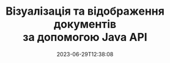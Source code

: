---
############################# Static ############################
layout: "landing"
date: 2023-06-29T12:38:08
draft: false

product: "Viewer"
product_tag: "viewer"
platform: "Java"
platform_tag: "java"

############################# Drop-down ############################
supported_platforms:
  items:
    # supported_platforms loop
    - title: ".NET"
      tag: "net"
    # supported_platforms loop
    - title: "Java"
      tag: "java"
    # supported_platforms loop
    - title: "Node.js"
      tag: "nodejs-java" 


############################# Head ############################
head_title: "Java Document Viewer API, візуалізація PDF Word Excel Image HTML Diagram"
head_description: "Бібліотека засобу перегляду документів для розробки додатків Java, які нативно відтворюють, переглядають і маніпулюють багатоформатними документами, що підтримують понад 180 форматів файлів."

############################# Header ############################
title: "Візуалізація та відображення документів<br>за допомогою Java API"
description: "Потужний API Viewer для перетворення понад 180 форматів документів у PDF, HTML і зображення з різноманітними параметрами конфігурації."
words:
  for: "for"

actions:
  main: "Безкоштовне завантаження Maven"
  main_link: "https://releases.groupdocs.com/java/repo/com/groupdocs/groupdocs-viewer/"
  alt: "Ліцензування"
  alt_link: "https://purchase.groupdocs.com/pricing/viewer/java"
  title: "Готові почати?"
  description: "Спробуйте функції GroupDocs.Viewer безкоштовно або подайте запит на ліцензію"

release:
  title: "Випущено версію {0}"
  notes: "Подивіться, що нового"
  downloads: "Завантаження"
  link: "https://releases.groupdocs.com/viewer/java/release-notes/latest/"

code:
  title: "Відтворення файлів PDF у Java"
  more: "Більше прикладів"
  more_link: "https://github.com/groupdocs-viewer/GroupDocs.Viewer-for-Java"
  install: |
    <dependencies>
      <dependency>
        <groupId>com.groupdocs</groupId>
        <artifactId>groupdocs-viewer</artifactId>
        <version>{0}</version>
      </dependency>
    </dependencies>

    <repositories>
      <repository>
        <id>repository.groupdocs.com</id>
        <name>GroupDocs Repository</name>
        <url>https://repository.groupdocs.com/repo/</url>
      </repository>
    </repositories>
  content: |
    ```java {style=abap}
    // Instantiate Viewer
    try (Viewer viewer = new Viewer("resume.pdf"))
    {
        // Set output HTML options, one file per page
        HtmlViewOptions viewOptions = 
            HtmlViewOptions.forEmbeddedResources();

        // Render PDF to HTML with embedded resources
        viewer.view(viewOptions);
    }
    ```
############################# Overview ############################
overview:
  enable: true
  title: "Короткий огляд GroupDocs.Viewer"
  description: "API для візуалізації, відображення, перетворення документів, слайдів, діаграм та багатьох інших типів документів у програмах Java"
  features:
    # feature loop
    - title: "Переглядайте документи ефективно та надійно"
      content: "За допомогою API GroupDocs.Viewer ви можете ефективно відтворювати документи будь-яких підтримуваних форматів у HTML, JPEG, PNG і PDF за допомогою гнучких і потужних параметрів, зберігаючи цілісність вмісту та структури документа. GroupDocs.Viewer працює на платформах Windows і Linux."

    # feature loop
    - title: "Підтримуються більшість популярних форматів файлів і документів"
      content: "Ми підтримуємо відтворення понад 180 найпопулярніших форматів файлів і документів, включаючи Word, Excel, PDF, PowerPoint, сімейство форматів OpenDocument, архіви, растрові та векторні зображення, електронні книги, мови програмування та розмітки, а також багато інших типів файлів, у тому числі зашифрованих. файли із захистом паролем."

    # feature loop
    - title: "Настроюваний вихід"
      content: "GroupDocs.Viewer дозволяє не тільки візуалізувати документ, але й контролювати, як саме, які частини документа мають бути візуалізовані або зараз, як вони мають бути візуалізовані, а також застосовувати різні трансформації до відрендерених результатів."

    # feature loop
    - title: "Веб-інтерфейс користувача для Spring framework"
      content: "Ми надаємо пакет інтерфейсу користувача з відкритим кодом для фреймворку Spring, який можна додати до вашого проекту за кілька хвилин. Пакет Viewer.UI містить веб-інтерфейс на основі Angular і надає набір корисних API і постачальників даних для зберігання."

############################# Platforms ############################
platforms:
  enable: true
  title: "Незалежність від платформи"
  description: "GroupDocs.Viewer для Java підтримує такі операційні системи, фреймворки та менеджери пакетів"
  items:
    # platform loop
    - title: "Amazon"
      image: "amazon"
    # platform loop
    - title: "Docker"
      image: "docker"
    # platform loop
    - title: "Azure"
      image: "azure"
    # platform loop
    - title: "Eclipse"
      image: "eclipse"
    # platform loop
    - title: "IntelliJ"
      image: "intellij"
    # platform loop
    - title: "Windows"
      image: "windows"
    # platform loop
    - title: "Linux"
      image: "linux"
    # platform loop
    - title: "Maven"
      image: "maven"


############################# File formats ############################
formats:
  enable: true
  title: "Підтримувані формати файлів"
  description: |
    GroupDocs.Viewer для Java підтримує операції з такими [форматами файлів](https://docs.groupdocs.com/viewer/java/supported-document-formats/).
  groups:
    # group loop
    - color: "green"
      content: |
        ### Microsoft Office, OpenDocument і текстові формати
        * **Word:** DOC, DOCX, DOCM, DOT, DOTX, DOTM, RTF, TXT
        * **Excel:** XLS, XLSX, XLSM, XLSB, XLTM, XLT, XLTM, XLTX
        * **PowerPoint:** PPT, PPTX, PPS, PPSX, PPSM, POT, POTM, POTX, PPTM        
        * **Project:** MPP, MPT, MPX
        * **Outlook:** MSG, EML, EMLX, PST, OST
        * **OneNote:** ONE
        * **OpenDocument:** ODT, OTT, ODS, ODP, OTP, OTS, ODG
        * **Fixed Page Layout:** PDF, TEX, XPS, OXPS
        * **e-Books:** EPUB, MOBI, DjVu
        * **Delimiter-Separated Values:** CSV, TSV
    # group loop
    - color: "blue"
      content: |
        ### Зображення, графіки та діаграми
        * **Растрові зображення:** BMP, GIF, JPG, PNG, TIFF, WebP, DNG, DIB, Jpeg2000 family
        * **Windows Icon:** ICO
        * **Scalable Vector Graphics:** SVG, CDR, CMX, IGS, SVGZ        
        * **Adobe Photoshop:** PSD, PSB        
        * **Stereo Lithography (3D Printing):** STL        
        * **Medical Imaging:** DICOM
        * **Plotter Documents:** PLT, HPG
        * **Autodesk Design Web Formats:** DWF, DWG
        * **AutoCAD Drawing:** DWT, IFC, STL, CF2        
      # group loop
    - color: "red"
      content: |
        ### Інший        
        * **Інтернет:** HTML, MHT, MHTML, XML
        * **Metafile:** WMF, EMF, CGM, EMZ, WMZ
        * **Visio:** VSD, VDX, VSS, VSSX, VSX, VST, VSTX, VTX, VSDX, VDW, VSTM, VSSM, VSDM
        * **Project:** MPP, MPT, MPX
        * **PostScript:** PS, EPS
        * **Архіви:** ZIP, TAR, BZ2, GZ, RAR, RAR5
        * **Інший:** VCF, VCARD, NUMBERS, NSF, OBJ
        * **C/C++/C# Files:** C, CC, C# , CPP, CXX, CS, H, HH, M, MM
        * **Java/JavaScript Files:** JAVA, JS, JSON, PROPERTIES

############################# Features ############################
features:
  enable: true
  title: "Функції GroupDocs.Viewer"
  description: "Легко візуалізуйте, відображайте та конвертуйте документи PDF і Office"

  items:
    # feature loop
    - icon: "viewhtml"
      title: "Перегляд документів у HTML"
      content: "Перетворіть документ будь-якого типу в документ HTML за допомогою CSS і SVG, який можна відобразити в будь-якому сучасному веб-браузері."

    # feature loop
    - icon: "rasterize"
      title: "Растеризуйте документи"
      content: "Растеризуйте будь-який підтримуваний формат документа до растрового зображення з регульованим форматом зображення та якістю стиснення."

    # feature loop
    - icon: "sourcecode"
      title: "Відтворення та виділення програмних кодів"
      content: "Підтримка всіх популярних мов програмування, сценаріїв і розмітки з можливістю аналізу та виділення їх синтаксису."

    # feature loop
    - icon: "convertpdf"
      title: "Перетворити в PDF"
      content: "Документ будь-якого підтримуваного формату можна легко конвертувати та зберегти у PDF із настроюваними параметрами."

    # feature loop
    - icon: "transform"
      title: "Застосувати перетворення"
      content: "Вихідний документ можна трансформувати під час візуалізації - сторінки можна обертати та/або змінювати порядок, а текстовий водяний знак можна розміщувати поверх них."

    # feature loop
    - icon: "adjustment"
      title: "Налаштування виведення HTML"
      content: "Вихідні HTML-документи, згенеровані GroupDocs.Viewer, можна дуже точно налаштувати: дозволено зберігати в потік або файл із зовнішніми або вбудованими ресурсами, зворотними викликами тощо."

    # feature loop
    - icon: "complex"
      title: "Підтримка складних структур документів"
      content: "GroupDocs.Viewer підтримує не лише окремі документи, а й файли, які містять список або ієрархічну структуру документів, як-от повідомлення електронної пошти з вкладеннями, ZIP-архіви з внутрішніми файлами в папках, багатосторінкові зображення TIFF тощо."

    # feature loop
    - icon: "optimization"
      title: "Варіанти оптимізації"
      content: "GroupDocs.Viewer містить регульовану підсистему кешу, яка може пришвидшити час завантаження за допомогою кешованих версій документів. Крім того, набір різних параметрів для різних форматів дозволяє виключити деякі непотрібні частини або аспекти документів із візуалізації (шрифти, приховані аркуші, вкладення електронної пошти), щоб оптимізувати загальну продуктивність"

    # feature loop
    - icon: "passwordprotected"
      title: "Підтримка документів, захищених паролем"
      content: "GroupDocs.Viewer дозволяє відкривати зашифровані документи різних типів: PDF, WordProcessing, Spreadsheet, Presentation та інші, вказавши пароль у параметрах завантаження."

############################# Code samples ############################
code_samples:
  enable: true
  title: "Зразки коду"
  description: "Деякі випадки використання типових операцій GroupDocs.Viewer для Java"
  items:
    # code sample loop
    - title: "Перетворення DOCX у HTML"
      content: |
        Властивості класу [HtmlViewOptions](https://reference.groupdocs.com/viewer/java/com.groupdocs.viewer.options/htmlviewoptions/) дозволяють контролювати процес перетворення, докладніше [тут](https:/ /docs.groupdocs.com/viewer/java/rendering-to-html/). Наприклад, ви можете вбудувати всі зовнішні ресурси у вихідний HTML-файл, зменшити вихідний файл і оптимізувати його для друку.
        {{< landing/code title="Java">}}
        ```java {style=abap}
        import com.groupdocs.viewer.Viewer;
        import com.groupdocs.viewer.options.HtmlViewOptions;

        // Instantiate Viewer
        try (Viewer viewer = new Viewer("resume.docx"))
        {
            // Set output HTML options
            HtmlViewOptions options = 
                HtmlViewOptions.forEmbeddedResources();

            // Render DOCX to HTML with embedded resources
            viewer.view(options);
        }
        ```
        {{< /landing/code >}}
    # code sample loop
    - title: "Експорт PPTX у PDF"
      content: |
        Створіть екземпляр класу [PdfViewOptions](https://reference.groupdocs.com/viewer/java/com.groupdocs.viewer.options/pdfviewoptions/) і передайте його в [Viewer.View](https://reference. groupdocs.com/viewer/java/com.groupdocs.viewer/viewer/#view-com.groupdocs.viewer.options.ViewOptions-), щоб конвертувати файл PowerPoint PPTX у PDF. Властивості класу PdfViewOptions дозволяють контролювати процес перетворення. Наприклад, ви можете захистити вихідний PDF-файл, змінити порядок його сторінок і вказати якість зображень документів. Зверніться до [наступного розділу документації](https://docs.groupdocs.com/viewer/java/rendering-to-pdf/), щоб дізнатися більше.
        {{< landing/code title="Java">}}
        ```java {style=abap}   
        import com.groupdocs.viewer.Viewer;
        import com.groupdocs.viewer.options.PdfViewOptions;

        // Instantiate Viewer
        try (Viewer viewer = new Viewer("presentation.pptx"))
        {
            // Set output PDF options
            PdfViewOptions viewOptions = new PdfViewOptions();

            // Export PPTX to PDF
            viewer.view(viewOptions);
        }
        ```
        {{< /landing/code >}}
############################# Reviews ############################
# reviews:
# enable: true
# title: "Огляди продукції GroupDocs"
# description: "Не вірте нам на слово. Подивіться, що інші розробники кажуть про наші API"

# items:
#   # review loop
#   - title: "GroupDocs.Viewer"
#     content: "Відмінний сервіс і відмінні продукти. Вони були надзвичайно корисними та чуйними під час впровадження GroupDocs.Viewer для .NET, тому не можу рекомендувати їх досить високо."
#     author: "Martin Lasarga"
#     company: "Product Manager at Axentria ECM by G.S.I."

#   # review loop
#   - title: "GroupDocs.Viewer"
#     content: "Після впровадження та використання GroupDocs.Viewer для .NET у проекті виглядає, що він працює дуже добре. Я перевірив багато документів, і поки що все добре. Усе, що я кинув до нього, чудово відображається та виглядає так само добре, як у засобі перегляду PDF чи MS Word."
#     author: "Mats Oustad"
#     company: "Senior Consultant/Partner at Novanet AS"
---